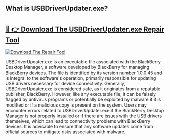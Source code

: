 ## What is USBDriverUpdater.exe? 

# <h2><a href="https://exedetect.com/download.php?USBDriverUpdater.exe">🔗 👉 Download The USBDriverUpdater.exe Repair Tool</a></h2>

[![Download The Repair Tool](https://exedetect.com/download-button.jpg)](https://exedetect.com/download.php?USBDriverUpdater.exe)

USBDriverUpdater.exe is an executable file associated with the BlackBerry Desktop Manager, a software developed by BlackBerry for managing BlackBerry devices. The file is identified by its version number 1.0.0.45 and is integral to the software's operation, primarily responsible for updating USB drivers necessary for device connectivity. Generally, USBDriverUpdater.exe is considered safe, as it originates from a reputable publisher, BlackBerry. However, like any executable file, it can be falsely flagged by antivirus programs or potentially be exploited by malware if it is modified or if a malicious copy is present on the system. Users may encounter errors related to USBDriverUpdater.exe if the BlackBerry Desktop Manager is not properly installed or if there are issues with the USB drivers themselves, which can lead to connectivity problems with BlackBerry devices. It is advisable to ensure that any software updates come from official sources to mitigate risks associated with malware.